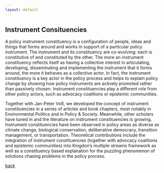 ```yaml
---
layout: default
---
```


## Instrument Consituencies

A policy instrument constituency is a configuration of people, ideas and things that forms around and works in support of a particular policy instrument. The instrument and its constituency are co-evolving: each is constitutive of and constituted by the other. The more an instrument constituency reflects itself as having a collective interest in articulating, developing, disseminating and implementing the instrument that it forms around, the more it behaves as a collective actor. In fact, the instrument constituency is a key actor in the policy process and helps to explain policy change by showing how policy instruments are actively promoted rather than passively chosen. Instrument constituencies play a different role from other policy actors, such as advocacy coalitions or epistemic communities.

Together with Jan-Peter Voß, we developed the concept of instrument constituencies in a series of articles and book chapters, most notably in Environmental Politics and in Policy & Society. Meanwhile, other scholars have tuned in and the literature on instrument constituencies is growing. Instrument constituencies have been observed in policy areas as diverse as climate change, biological conservation, deliberative democracy, transition management, or transportation. Theoretical contributions include the integration of instrument constituencies (together with advocacy coalitions and epistemic communities) into Kingdon’s multiple streams framework as well as a constituency based explanation for the puzzling phenomenon of solutions chasing problems in the policy process.


[back](./)
